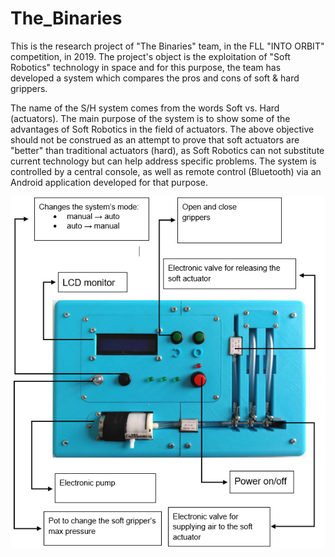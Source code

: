 # The_Binaries
This is the research project of "The Binaries" team, in the FLL "INTO ORBIT" competition, in 2019. The project's object is the exploitation of "Soft Robotics" technology in space and for this purpose, the team has developed a system which compares the pros and cons of soft &amp; hard grippers.

The name of the S/H system comes from the words Soft vs. Hard (actuators).
The main purpose of the system is to show some of the advantages of Soft Robotics in the field of actuators. The above objective should not be construed as an attempt to prove that soft actuators are "better" than traditional actuators (hard), as Soft Robotics can not substitute current technology but can help address specific problems. The system is controlled by a central console, as well as remote control (Bluetooth) via an Android application developed for that purpose.

![alt text](https://github.com/robotonio/The_Binaries/blob/master/console_description.png)


